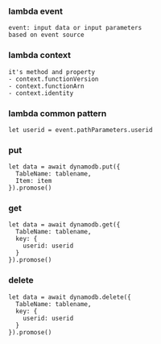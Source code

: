 ### lambda event
```
event: input data or input parameters
based on event source
```

### lambda context
```
it's method and property
- context.functionVersion
- context.functionArn
- context.identity
```

### lambda common pattern

```
let userid = event.pathParameters.userid
```

### put 
```
let data = await dynamodb.put({
  TableName: tablename,
  Item: item
}).promose()
```

### get
```
let data = await dynamodb.get({
  TableName: tablename,
  key: {
    userid: userid
  }
}).promose()
```
### delete
```
let data = await dynamodb.delete({
  TableName: tablename,
  key: {
    userid: userid
  }
}).promose()

```
